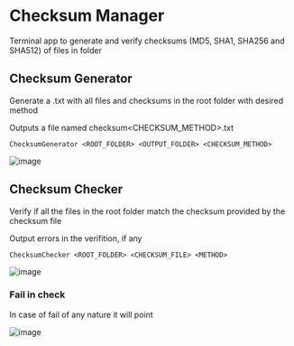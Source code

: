 # Checksum Manager

Terminal app to generate and verify checksums (MD5, SHA1, SHA256 and SHA512) of files in folder

## Checksum Generator

Generate a .txt with all files and checksums in the root folder with desired method

Outputs a file named checksum<CHECKSUM_METHOD>.txt

```
ChecksumGenerator <ROOT_FOLDER> <OUTPUT_FOLDER> <CHECKSUM_METHOD>
```
![image](https://github.com/user-attachments/assets/9daed7ba-9a23-4f2f-938a-bfca6e513e01)

## Checksum Checker

Verify if all the files in the root folder match the checksum provided by the checksum file

Output errors in the verifition, if any

```
ChecksumChecker <ROOT_FOLDER> <CHECKSUM_FILE> <METHOD>
```

![image](https://github.com/user-attachments/assets/f642e404-31d7-40d7-963c-c9a9c5d6a63d)

### Fail in check

In case of fail of any nature it will point

![image](https://github.com/user-attachments/assets/ff04207b-9442-4fb5-b7d0-245a06f0046e)
